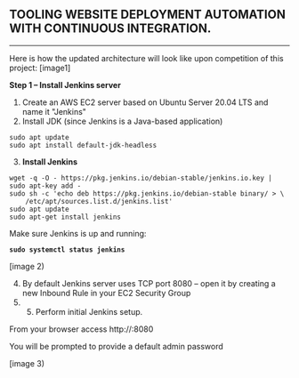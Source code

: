 ## TOOLING WEBSITE DEPLOYMENT AUTOMATION WITH CONTINUOUS INTEGRATION.
-----
Here is how the updated architecture will look like upon competition of this project:
[image1]

**Step 1 – Install Jenkins server**

1. Create an AWS EC2 server based on Ubuntu Server 20.04 LTS and name it "Jenkins"
2. Install JDK (since Jenkins is a Java-based application)

```
sudo apt update
sudo apt install default-jdk-headless
```

3. **Install Jenkins**

```
wget -q -O - https://pkg.jenkins.io/debian-stable/jenkins.io.key | sudo apt-key add -
sudo sh -c 'echo deb https://pkg.jenkins.io/debian-stable binary/ > \
    /etc/apt/sources.list.d/jenkins.list'
sudo apt update
sudo apt-get install jenkins
```

Make sure Jenkins is up and running:

**`sudo systemctl status jenkins`**

[image 2) 

4. By default Jenkins server uses TCP port 8080 – open it by creating a new Inbound Rule in your EC2 Security Group
5. 5. Perform initial Jenkins setup.

From your browser access http://<Jenkins-Server-Public-IP-Address-or-Public-DNS-Name>:8080

You will be prompted to provide a default admin password

[image 3)










